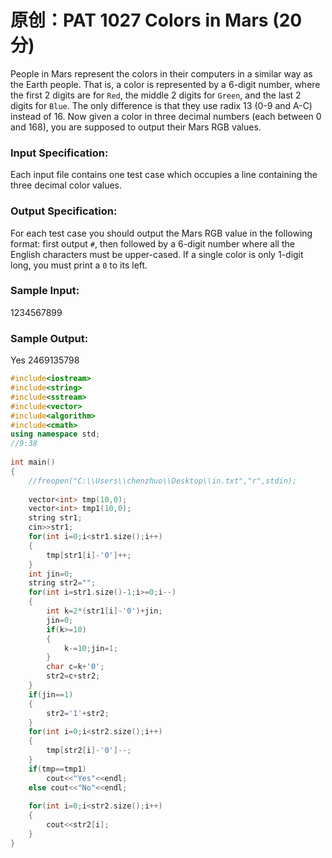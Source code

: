 # 原创：PAT 1027 Colors in Mars (20 分)

People in Mars represent the colors in their computers in a similar way as the Earth people. That is, a color is represented by a 6-digit number, where the first 2 digits are for `Red`, the middle 2 digits for `Green`, and the last 2 digits for `Blue`. The only difference is that they use radix 13 (0-9 and A-C) instead of 16. Now given a color in three decimal numbers (each between 0 and 168), you are supposed to output their Mars RGB values.

### Input Specification:

Each input file contains one test case which occupies a line containing the three decimal color values.

### Output Specification:

For each test case you should output the Mars RGB value in the following format: first output `#`, then followed by a 6-digit number where all the English characters must be upper-cased. If a single color is only 1-digit long, you must print a `0` to its left.

### Sample Input:
1234567899

### Sample Output:
Yes
2469135798

```c++
#include<iostream>
#include<string>
#include<sstream>
#include<vector>
#include<algorithm>
#include<cmath>
using namespace std;
//9:38
 
int main()
{
	//freopen("C:\\Users\\chenzhuo\\Desktop\\in.txt","r",stdin);
	
	vector<int> tmp(10,0);
	vector<int> tmp1(10,0);
	string str1;
	cin>>str1;
	for(int i=0;i<str1.size();i++)
	{
		tmp[str1[i]-'0']++;
	}
	int jin=0;
	string str2="";
	for(int i=str1.size()-1;i>=0;i--)
	{
		int k=2*(str1[i]-'0')+jin;
		jin=0;
		if(k>=10)
		{
			k-=10;jin=1;
		}
		char c=k+'0';
		str2=c+str2;
	}
	if(jin==1)
	{
		str2='1'+str2;
	}
	for(int i=0;i<str2.size();i++)
	{
		tmp[str2[i]-'0']--;
	}
	if(tmp==tmp1) 
		cout<<"Yes"<<endl;
	else cout<<"No"<<endl;
	
	for(int i=0;i<str2.size();i++)
	{
		cout<<str2[i];
	}
}
```
 

